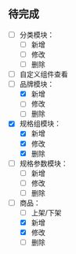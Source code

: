 ## 待完成

- [ ] 分类模块：
  - [ ] 新增
  - [ ] 修改
  - [ ] 删除
- [ ] 自定义组件查看
- [ ] 品牌模块：
  - [x] 新增
  - [ ] 修改
  - [ ] 删除
- [x] 规格组模块：
  - [x] 新增
  - [x] 修改
  - [x] 删除
- [ ] 规格参数模块：
  - [ ] 新增
  - [ ] 修改
  - [ ] 删除
- [ ] 商品：
  - [ ] 上架/下架
  - [x] 新增
  - [x] 修改
  - [ ] 删除
